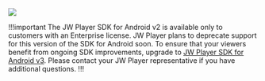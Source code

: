 <img src="https://img.shields.io/badge/%20-Android%20v2%20DEPRECATED-FFBA43.svg?logo=android&logoColor=gray">

!!!important
The JW Player SDK for Android v2 is available only to customers with an Enterprise license. JW Player plans to deprecate support for this version of the SDK for Android soon. To ensure that your viewers benefit from ongoing SDK improvements, upgrade to [JW Player SDK for Android v3](https://developer.jwplayer.com/sdk/android/docs/developer-guide/index.html). Please contact your JW Player representative if you have additional questions.
!!!